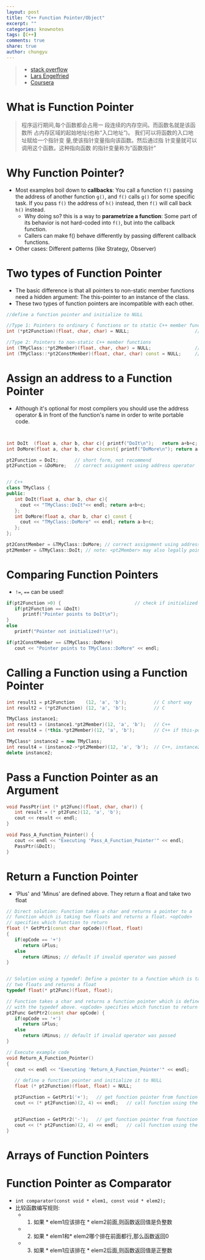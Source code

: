 ```yaml
---
layout: post
title: "C++ Function Pointer/Object"
excerpt: ""
categories: knownotes
tags: [C++]
comments: true
share: true
author: chungyu
---
```

> * [stack overflow](http://stackoverflow.com/questions/2592137/what-is-the-point-of-function-pointers)
> * [Lars Engelfried](http://www.newty.de/fpt/fpt.html)
> * [Coursera](https://www.coursera.org/learn/cpp-chengxu-sheji)

# What is Function Pointer
> 程序运行期间,每个函数都会占用一 段连续的内存空间。而函数名就是该函数所 占内存区域的起始地址(也称“入口地址”)。 我们可以将函数的入口地址赋给一个指针变 量,使该指针变量指向该函数。然后通过指 针变量就可以调用这个函数。这种指向函数 的指针变量称为“函数指针”


# Why Function Pointer?

* Most examples boil down to **callbacks**: You call a function `f()` passing the address of another function `g()`, and `f()` calls `g()` for some specific task. If you pass `f()` the address of `h()` instead, then `f()` will call back `h()` instead.
  * Why doing so? this is a way to **parametrize a function**: Some part of its behavior is not hard-coded into `f()`, but into the callback function.
  * Callers can make f() behave differently by passing different callback functions.
* Other cases: Different patterns (like Strategy, Observer)

# Two types of Function Pointer
* The basic difference is that all pointers to non-static member functions need a hidden argument: The this-pointer to an instance of the class.
* These two types of function pointers are incompatible with each other.

```cpp
//define a function pointer and initialize to NULL

//Type 1: Pointers to ordinary C functions or to static C++ member functions
int (*pt2Function)(float, char, char) = NULL;                        // C

//Type 2: Pointers to non-static C++ member functions
int (TMyClass::*pt2Member)(float, char, char) = NULL;                // C++
int (TMyClass::*pt2ConstMember)(float, char, char) const = NULL;     // C++
```

# Assign an address to a Function Pointer
* Although it's optional for most compilers you should use the address operator & in front of the function's name in order to write portable code.

```cpp


int DoIt  (float a, char b, char c){ printf("DoIt\n");   return a+b+c; }
int DoMore(float a, char b, char c)const{ printf("DoMore\n"); return a-b+c; }

pt2Function = DoIt;      // short form, not recommend
pt2Function = &DoMore;   // correct assignment using address operator


// C++
class TMyClass {
public:
   int DoIt(float a, char b, char c){
     cout << "TMyClass::DoIt"<< endl; return a+b+c;
   };
   int DoMore(float a, char b, char c) const {
     cout << "TMyClass::DoMore" << endl; return a-b+c;
   };
};

pt2ConstMember = &TMyClass::DoMore; // correct assignment using address operator
pt2Member = &TMyClass::DoIt; // note: <pt2Member> may also legally point to &DoMore

```

# Comparing Function Pointers
* `!=`, `==` can be used!

```cpp
if(pt2Function >0) {                           // check if initialized
   if(pt2Function == &DoIt)
      printf("Pointer points to DoIt\n");
}
else
   printf("Pointer not initialized!!\n");

if(pt2ConstMember == &TMyClass::DoMore)
   cout << "Pointer points to TMyClass::DoMore" << endl;

```

# Calling a Function using a Function Pointer

```cpp
int result1 = pt2Function    (12, 'a', 'b');          // C short way
int result2 = (*pt2Function) (12, 'a', 'b');          // C

TMyClass instance1;
int result3 = (instance1.*pt2Member)(12, 'a', 'b');   // C++
int result4 = (*this.*pt2Member)(12, 'a', 'b');       // C++ if this-pointer can be used

TMyClass* instance2 = new TMyClass;
int result4 = (instance2->*pt2Member)(12, 'a', 'b');  // C++, instance2 is a pointer
delete instance2;
```

# Pass a Function Pointer as an Argument

```cpp
void PassPtr(int (* pt2Func)(float, char, char)) {
   int result = (* pt2Func)(12, 'a', 'b');
   cout << result << endl;
}

void Pass_A_Function_Pointer() {
   cout << endl << "Executing 'Pass_A_Function_Pointer'" << endl;
   PassPtr(&DoIt);
}

```

# Return a Function Pointer
* 'Plus' and 'Minus' are defined above. They return a float and take two float

```cpp
// Direct solution: Function takes a char and returns a pointer to a
// function which is taking two floats and returns a float. <opCode>
// specifies which function to return
float (* GetPtr1(const char opCode))(float, float)
{
   if(opCode == '+')
      return &Plus;
   else
      return &Minus; // default if invalid operator was passed
}


// Solution using a typedef: Define a pointer to a function which is taking
// two floats and returns a float
typedef float(* pt2Func)(float, float);

// Function takes a char and returns a function pointer which is defined
// with the typedef above. <opCode> specifies which function to return
pt2Func GetPtr2(const char opCode) {
   if(opCode == '+')
      return &Plus;
   else
      return &Minus; // default if invalid operator was passed
}

// Execute example code
void Return_A_Function_Pointer()
{
   cout << endl << "Executing 'Return_A_Function_Pointer'" << endl;

   // define a function pointer and initialize it to NULL
   float (* pt2Function)(float, float) = NULL;

   pt2Function = GetPtr1('+');   // get function pointer from function 'GetPtr1'
   cout << (* pt2Function)(2, 4) << endl;   // call function using the pointer


   pt2Function = GetPtr2('-');   // get function pointer from function 'GetPtr2'
   cout << (* pt2Function)(2, 4) << endl;   // call function using the pointer
}

```

# Arrays of Function Pointers


# Function Pointer as Comparator
* `int comparator(const void * elem1, const void * elem2);`
* 比较函数编写规则:
  * 1) 如果 * elem1应该排在 * elem2前面,则函数返回值是负整数
  * 2) 如果 * elem1和* elem2哪个排在前面都行,那么函数返回0
  * 3) 如果 * elem1应该排在 * elem2后面,则函数返回值是正整数
